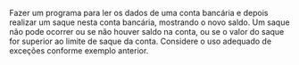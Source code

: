 Fazer um programa para ler os dados de uma conta bancária e depois realizar um saque nesta conta
bancária, mostrando o novo saldo.
Um saque não pode ocorrer ou se não houver saldo na conta, ou se o valor do saque for superior ao limite
de saque da conta. Considere o uso adequado de exceções conforme exemplo anterior.